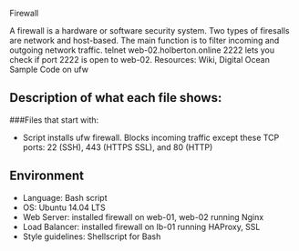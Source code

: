 Firewall

A firewall is a hardware or software security system. Two types of firesalls are network and host-based. The main function is to filter incoming and outgoing network traffic. telnet web-02.holberton.online 2222 lets you check if port 2222 is open to web-02. Resources: Wiki, Digital Ocean Sample Code on ufw

## Description of what each file shows:

###Files that start with:

* Script installs ufw firewall. Blocks incoming traffic except these TCP ports: 22 (SSH), 443 (HTTPS SSL), and 80 (HTTP)


## Environment
* Language: Bash script
* OS: Ubuntu 14.04 LTS
* Web Server: installed firewall on web-01, web-02 running Nginx
* Load Balancer: installed firewall on lb-01 running HAProxy, SSL
* Style guidelines: Shellscript for Bash
